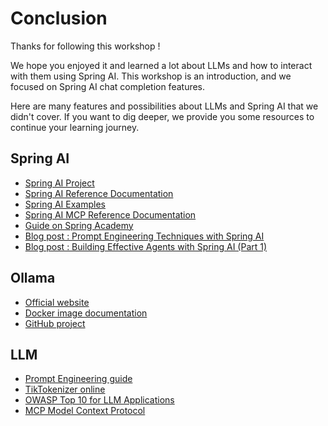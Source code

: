 # Conclusion

Thanks for following this workshop !

We hope you enjoyed it and learned a lot about LLMs and how to interact with them using Spring AI.
This workshop is an introduction, and we focused on Spring AI chat completion features.

Here are many features and possibilities about LLMs and Spring AI that we didn't cover.
If you want to dig deeper, we provide you some resources to continue your learning journey.

## Spring AI

- [Spring AI Project](https://spring.io/projects/spring-ai)
- [Spring AI Reference Documentation](https://docs.spring.io/spring-ai/reference/)
- [Spring AI Examples](https://github.com/spring-projects/spring-ai-examples)
- [Spring AI MCP Reference Documentation](https://docs.spring.io/spring-ai-mcp/reference/)
- [Guide on Spring Academy](https://spring.io/academy/guides/spring-ai)
- [Blog post : Prompt Engineering Techniques with Spring AI](https://spring.io/blog/2025/04/14/spring-ai-prompt-engineering-patterns)
- [Blog post : Building Effective Agents with Spring AI (Part 1)](https://spring.io/blog/2025/01/21/spring-ai-agentic-patterns)

## Ollama

- [Official website](https://ollama.com/)
- [Docker image documentation](https://hub.docker.com/r/ollama/ollama)
- [GitHub project](https://github.com/ollama/ollama)

## LLM

- [Prompt Engineering guide](https://www.promptingguide.ai/)
- [TikTokenizer online](https://tiktokenizer.vercel.app/)
- [OWASP Top 10 for LLM Applications](https://owasp.org/www-project-top-10-for-large-language-model-applications/)
- [MCP Model Context Protocol](https://modelcontextprotocol.io/introduction)
